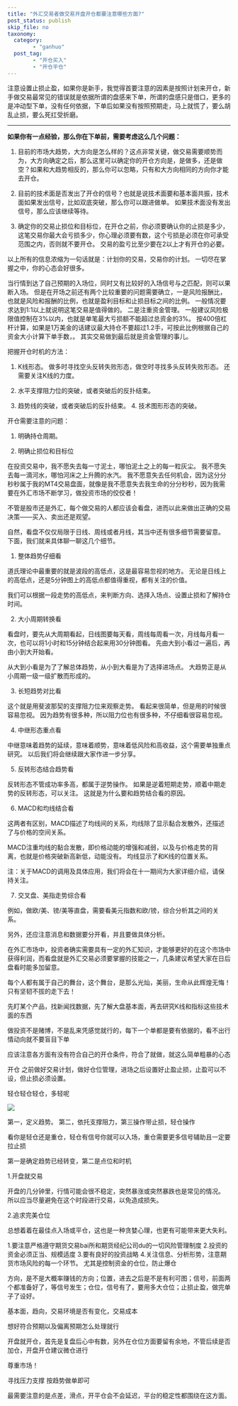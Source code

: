 ```yaml
---
title: "外汇交易者做交易开盘开仓都要注意哪些方面?"
post_status: publish
skip_file: no
taxonomy:
  category:
        - "ganhuo"
  post_tag:
        - "开仓买入"
        - "开仓平仓"
---
```


注意设置止损止盈，如果你是新手，我觉得首要注意的因素是按照计划来开仓，新手做交易最常见的错误就是依据所谓的盘感来下单，所谓的盘感只是借口，更多的是冲动型下单，没有任何依据，下单后如果没有按照预期走，马上就慌了，要么胡乱止损，要么死扛受折磨。

* * *

**如果你有一点经验，那么你在下单前，需要考虑这么几个问题：**

1. 目前的市场大趋势，大方向是怎么样的？这点非常关键，做交易需要顺势而为，大方向确定之后，那么这里可以确定你的开仓方向是，是做多，还是做空？如果和大趋势相反的，那么你可以忽略，只有和大方向相同的方向你才能去开仓。
    
2. 目前的技术面是否发出了开仓的信号？也就是说技术面要和基本面共振，技术面如果发出信号，比如双底突破，那么你可以跟进做单。 如果技术面没有发出信号，那么应该继续等待。
    
3. 确定你的交易止损位和目标位，在开仓之前，你必须要确认你的止损是多少，这笔交易你最大会亏损多少，你心理必须要有数，这个亏损是必须在你可承受范围之内，否则就不要开仓。 交易的盈亏比至少要在2以上才有开仓的必要。
    

以上所有的信息浓缩为一句话就是：计划你的交易，交易你的计划。 一切尽在掌握之中，你的心态会好很多。

当行情到达了自己预期的入场位，同时又有比较好的入场信号与之匹配，则可以果断入场。 但是在开场之前还有两个比较重要的问题需要确立，一是风险报酬比，也就是风险和报酬的比例，也就是盈利目标和止损目标之间的比例。 一般情况要求达到1:1以上就说明这笔交易是值得做的。 二是注重资金管理。 一般建议风险极限值控制在3%以内，也就是单笔最大亏损额不能超过总资金的3%。 按400倍杠杆计算，如果是1万美金的话建议最大持仓不要超过1.2手，可按此比例根据自己的资金大小计算下单手数，。 其实交易做到最后就是资金管理的事儿。

把握开仓时机的方法：

1. K线形态。 做多时寻找空头反转失败形态，做空时寻找多头反转失败形态。 还需要关注K线的力度。
    
2. 水平支撑阻力位的突破，或者突破后的反扑结束。
    
3. 趋势线的突破，或者突破后的反扑结束。 4. 技术图形形态的突破。
    

开仓需要注意的问题：

1. 明确持仓周期。
    
2. 明确止损位和目标位
    

在投资交易中，我不愿失去每一寸泥土，哪怕泥土之上的每一粒灰尘。 我不愿失去每一滴河水，哪怕河床之上升腾的水汽。 我不愿意失去任何机会，因为这分分秒秒属于我的MT4交易盘面，就像是我不愿意失去我生命的分分秒秒，因为我需要在外汇市场不断学习，做投资市场的佼佼者！

不管是股市还是外汇，每个做交易的人都应该会看盘，进而以此来做出正确的交易决策——买入、卖出还是观望。

自然，看盘不仅仅局限于日线、周线或者月线，其当中还有很多细节需要留意。 下面，我们就来具体聊一聊这几个细节。

1. 整体趋势仔细看

道氏理论中最重要的就是波段的高低点，这是最容易忽视的地方。 无论是日线上的高低点，还是5分钟图上的高低点都值得重视，都有关注的价值。

我们可以根据一段走势的高低点，来判断方向、选择入场点、设置止损和了解持仓时间。

2. 大小周期转换看

看盘时，要先从大周期看起，日线图要每天看，周线每周看一次，月线每月看一次，也可以将1小时和15分钟结合起来用30分钟图看。 先由大到小看过一遍后，再由小到大开始看。

从大到小看是为了了解总体趋势，从小到大看是为了选择进场点。 大趋势正是从小周期一级一级扩散而形成的。

3. 长短趋势对比看

这个就是用斐波那契的支撑阻力位来观察走势。 看起来很简单，但是用的时候很容易忽视。 因为趋势有很多种，所以阻力位也有很多种，不仔细看很容易忽视。

4. 中继形态重点看

中继意味着趋势的延续，意味着顺势，意味着低风险和高收益，这个需要单独重点研究。 以后我们将会继续跟大家作进一步分享。

5. 反转形态结合趋势看

反转形态不管成功率多高，都属于逆势操作。 如果是逆着短期走势，顺着中期走势的反转形态，可以关注。 这就是为什么要和趋势结合看的原因。

6. MACD和均线结合看

这两者有区别，MACD描述了均线间的关系，均线除了显示黏合发散外，还描述了与价格的空间关系。

MACD注重均线的黏合发散，即价格动能的增强和减弱，以及与价格走势的背离，也就是价格突破新高新低，动能没有。 均线显示了和K线的位置关系。

注：关于MACD的调用及具体应用，我们将会在十一期间为大家详细介绍，请保持关注。

7. 交叉盘、美指走势综合看

例如，做欧/美、镑/美等直盘，需要看美元指数和欧/镑，综合分析其之间的关系。

另外，还应注意消息和数据要分开看，并且要做具体分析。

在外汇市场中，投资者确实需要具有一定的外汇知识，才能够更好的在这个市场中获得利润，而看盘就是外汇交易必须要掌握的技能之一，几条建议希望大家在日后盘看时能多加留意。

每个人都有属于自己的舞台，这个舞台，是那么光灿，美丽，生命从此辉煌无悔！只有坚韧不拔的走下去！

先盯某个产品，找新闻找数据，先了解大盘基本面，再去研究K线和指标这些技术面的东西

做投资不是赌博，不是乱来凭感觉就行的，每下一个单都是要有依据的，看不出行情动向就不要盲目下单

应该注意各方面有没有符合自己的开仓条件，符合了就做，就这么简单粗暴的心态

开仓 之前做好交易计划，做好仓位管理，进场之后设置好止盈止损，止盈可以不设，但止损必须设置。

轻仓轻仓轻仓，多轻呢

![](https://cdn.fendou.la/funstoutiao/2020/11/142718786.jpg)

第一，定义趋势。 第二，依托支撑阻力，第三操作带止损，轻仓操作

看你是轻仓还是重仓，轻仓有信号你就可以入场，重仓需要更多信号辅助且一定要拉止损

第一是确定趋势已经转变，第二是点位和时机

1.开盘就交易

开盘的几分钟里，行情可能会很不稳定，突然暴涨或突然暴跌也是常见的情况。 所以应当尽量避免在这个时段进行交易，以免造成损失。

2.追求完美仓位

总想着着在最佳点入场或平仓，这也是一种贪婪心理，也更有可能带来更大失利。

1.要注意严格遵守期货交易bai所和期货经纪公司du的一切风险管理制度 2.投资的资金必须正当、规模适度 3.要有良好的投资战略 4.关注信息、分析形势，注意期货市场风险的每一个环节。 尤其是控制资金的仓位，防止爆仓

方向，是不是大概率赚钱的方向；位置，进去之后是不是有利可图；信号，前面两个都准备好了，等信号发生；仓位，信号有了，要用多大仓位；止损止盈，做完单子了设好。

基本面，趋向，交易环境是否有变化，交易成本

想好符合预期以及偏离预期怎么处理就行

开盘就开仓，首先是复盘后心中有数，另外在仓位方面要留有余地，不管后续是否加仓，开盘开仓建议微仓进行

尊重市场！

寻找压力支撑 按趋势做单即可

最需要注意的是点差，滑点，开平仓会不会延迟，平台的稳定性都围绕在这方面。
